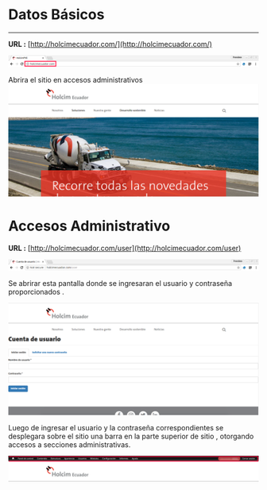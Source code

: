 # Datos Básicos

---

**URL :** [http://holcimecuador.com/](http://holcimecuador.com/)

![](/assets/DeepinScreenshot_select-area_20170925175050.png)

Abrira el sitio en accesos administrativos![](/assets/DeepinScreenshot_select-area_20170925175527.png)

# Accesos Administrativo

**URL :** [http://holcimecuador.com/user](http://holcimecuador.com/user)

![](/assets/DeepinScreenshot_select-area_20170925175847.png)

Se abrirar esta pantalla donde se ingresaran el usuario y contraseña proporcionados .

![](/assets/DeepinScreenshot_select-area_20170925175951.png)

Luego de ingresar el usuario y la contraseña correspondientes se desplegara sobre el sitio una barra en la parte superior de sitio , otorgando accesos a secciones administrativas.

![](/assets/DeepinScreenshot_select-area_20170925180545.png)

